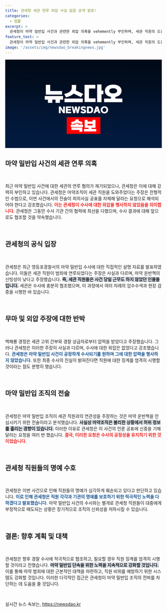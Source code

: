 ```yaml
---
title: 관세청 세관 연루 외압 사실 없음 공개 발표!
categories:
  - 법률
excerpt: >
  관세청이 마약 밀반입 사건과 관련한 외압 의혹을 vehemently 부인하며, 세관 직원의 도움 진술이 마약 조직의 전형적 수법이라고 강조했다. 더불어, 대통령실의 개입을 전면 부인하며 경찰 수사에 적극 협조하겠다고 밝혔다. 과연 진실은 무엇인지, 사건의 전모가 드러날 것이냐!
feature_text: >
  관세청이 마약 밀반입 사건과 관련한 외압 의혹을 vehemently 부인하며, 세관 직원의 도움 진술이 마약 조직의 전형적 수법이라고 강조했다. 더불어, 대통령실의 개입을 전면 부인하며 경찰 수사에 적극 협조하겠다고 밝혔다. 과연 진실은 무엇인지, 사건의 전모가 드러날 것이냐!
image: '/assets/img/newsdao_breakingnews.jpg'
---
```


<p><img src="/assets/img/newsdao_breakingnews.jpg" alt="koreaapp 속보" /></p>

<h2 data-ke-size="size26">마약 밀반입 사건의 세관 연루 의혹</h2>

<p data-ke-size="size16">&nbsp;</p>

<p data-ke-size="size16">최근 마약 밀반입 사건에 대한 세관의 연루 혐의가 제기되었으나, 관세청은 이에 대해 강력히 부인하고 있습니다. 관세청은 마약조직이 세관 직원을 도와주었다는 주장은 전형적인 수법으로, 이번 사건에서의 진술이 피의사실 공표를 자제해 달라는 요청으로 해석되어야 한다고 강조했습니다. <b><span style="color: #ee2323;">이는 관세청이 수사에 대한 외압을 행사하지 않았음을 의미합니다.</span></b> 관세청은 그동안 수사 기관 간의 협력에 최선을 다했으며, 수사 결과에 대해 앞으로도 협조할 것을 약속했습니다.</p>

<p data-ke-size="size16">&nbsp;</p>

<h2 data-ke-size="size26">관세청의 공식 입장</h2>

<p data-ke-size="size16">&nbsp;</p>

<p data-ke-size="size16">관세청은 최근 영등포경찰서의 마약 밀반입 수사에 대한 직접적인 설명 자료를 발표하였습니다. 이들은 세관 직원이 범죄에 연루되었다는 주장은 사실과 다르며, 마약 운반책의 신빙성이 낮다고 주장했습니다. <b><span style="background-color: #21538527;">즉, 세관 직원들은 사건 당일 근무도 하지 않았던 인물들입니다.</span></b> 세관은 수사에 충분히 협조했으며, 이 과정에서 여러 차례의 압수수색과 현장 검증을 시행한 바 있습니다.</p>

<p data-ke-size="size16">&nbsp;</p>

<h2 data-ke-size="size26">무마 및 외압 주장에 대한 반박</h2>

<p data-ke-size="size16">&nbsp;</p>

<p data-ke-size="size16">백해룡 경정은 세관 고위 간부와 경찰 상급자로부터 압력을 받았다고 주장했습니다. 그러나 관세청은 이러한 주장이 사실과 다르며, 수사에 대한 외압은 없었다고 강조했습니다. <b><span style="color: #1a5490;">관세청은 마약 밀반입 사건이 공정하게 수사되기를 원하며 그에 대한 압력을 행사하지 않았습니다.</span></b> 또한 최종 수사의 진실이 밝혀진다면 직원에 대한 징계를 엄격히 시행할 것이라는 점도 분명히 했습니다.</p>

<p data-ke-size="size16">&nbsp;</p>

<h2 data-ke-size="size26">마약 밀반입 조직의 전술</h2>

<p data-ke-size="size16">&nbsp;</p>

<p data-ke-size="size16">관세청은 마약 밀반입 조직이 세관 직원과의 연관성을 주장하는 것은 마약 운반책을 안심시키기 위한 전술이라고 분석했습니다. <b><span style="background-color: #21538527;">사실상 마약조직은 불리한 상황에서 허위 정보를 흘리는 경향이 있습니다.</span></b> 이러한 이유로 관세청은 이 사건의 언론 공표에 신중을 기해달라는 요청을 여러 번 했습니다. <b><span style="color: #ee2323;">결국, 이러한 요청은 수사의 공정성을 유지하기 위한 것이었습니다.</span></b></p>

<p data-ke-size="size16">&nbsp;</p>

<h2 data-ke-size="size26">관세청 직원들의 명예 수호</h2>

<p data-ke-size="size16">&nbsp;</p>

<p data-ke-size="size16">관세청은 이번 사건으로 인해 직원들의 명예가 심각하게 훼손되고 있다고 판단하고 있습니다. <b><span style="color: #1a5490;">이로 인해 관세청은 직원 각각과 기관의 명예를 보호하기 위한 적극적인 노력을 다하겠다고 발표했습니다.</span></b> 마약 밀반입 사건의 수사와는 별개로 관세청 직원들이 대중에게 부정적으로 매도되는 상황은 장기적으로 조직의 신뢰성을 저하시킬 수 있습니다.</p>

<p data-ke-size="size16">&nbsp;</p>

<h2 data-ke-size="size26">결론: 향후 계획 및 대책</h2>

<p data-ke-size="size16">&nbsp;</p>

<p data-ke-size="size16">관세청은 향후 경찰 수사에 적극적으로 협조하고, 필요할 경우 직원 징계를 엄격히 시행할 것이라고 전했습니다. <b><span style="background-color: #21538527;">마약 밀반입 단속을 위한 노력을 지속적으로 강화할 것입니다.</span></b> 이를 통해 마약 범죄에 대한 근본적인 대책을 마련하고, 직원 비위를 예방하기 위한 시스템도 강화할 것입니다. 이러한 다각적인 접근은 관세청이 마약 밀반입 조직의 전파를 차단하는 데 도움을 줄 것입니다.</p>

<p data-ke-size="size16">&nbsp;</p>
실시간 뉴스 속보는, <a href="https://newsdao.kr" rel="dofollow">https://newsdao.kr</a>


